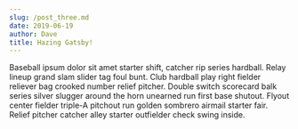 ```yaml
---
slug: /post_three.md
date: 2019-06-19
author: Dave
title: Hazing Gatsby!
---
```


Baseball ipsum dolor sit amet starter shift, catcher rip series hardball. Relay lineup grand slam slider tag foul bunt. Club hardball play right fielder reliever bag crooked number relief pitcher. Double switch scorecard balk series silver slugger around the horn unearned run first base shutout. Flyout center fielder triple-A pitchout run golden sombrero airmail starter fair. Relief pitcher catcher alley starter outfielder check swing inside.